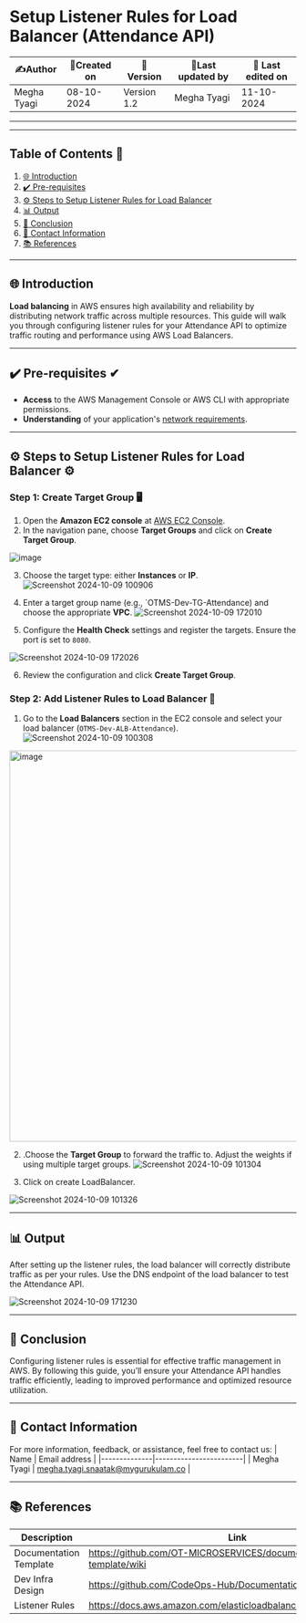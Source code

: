 # **Setup Listener Rules for Load Balancer (Attendance API)**


| ✍️Author      | 📅Created on  |📌 Version    | 📝Last updated by |📅 Last edited on |
|-------------|-------------|------------|-----------------|----------------|
| Megha Tyagi | 08-10-2024  | Version 1.2  | Megha Tyagi     | 11-10-2024     |

---
---

## **Table of Contents** 📑
1. [🌐 Introduction](#-introduction)
2. [✔️ Pre-requisites](#-pre-requisites)
3. [⚙️ Steps to Setup Listener Rules for Load Balancer](#-steps-to-setup-listener-rules-for-load-balancer)
4. [📊 Output](#-output)
5. [🎯 Conclusion](#-conclusion)
6. [📧 Contact Information](#-contact-information)
7. [📚 References](#-references)

---

## 🌐 Introduction 
**Load balancing** in AWS ensures high availability and reliability by distributing network traffic across multiple resources. This guide will walk you through configuring listener rules for your Attendance API to optimize traffic routing and performance using AWS Load Balancers.

---

## ✔️ Pre-requisites ✔
- **Access** to the AWS Management Console or AWS CLI with appropriate permissions.
- **Understanding** of your application's [network requirements](https://github.com/mygurukulam-p10/Documentation-P10-Snaatak/blob/main/Cloud%20Infra%20Design/Cloud%20Infra%20Design%2030K%20feet/Readme.md).

---

## ⚙️ Steps to Setup Listener Rules for Load Balancer ⚙️

### **Step 1: Create Target Group** 🖥️
1. Open the **Amazon EC2 console** at [AWS EC2 Console](https://console.aws.amazon.com/ec2/).
2. In the navigation pane, choose **Target Groups** and click on **Create Target Group**.

 ![image](https://github.com/user-attachments/assets/f95a951b-479b-40d0-ae5e-8e4d29a55f68)
  
3. Choose the target type: either **Instances** or **IP**.
![Screenshot 2024-10-09 100906](https://github.com/user-attachments/assets/ec4703e6-a285-44a4-ae90-ce894b9a8e0b)


4. Enter a target group name (e.g., `OTMS-Dev-TG-Attendance) and choose the appropriate **VPC**.
![Screenshot 2024-10-09 172010](https://github.com/user-attachments/assets/18190523-356a-428c-bab4-b24840d134f6)




  
5. Configure the **Health Check** settings and register the targets. Ensure the port is set to `8080`.

![Screenshot 2024-10-09 172026](https://github.com/user-attachments/assets/e5260f21-1000-46a3-878c-7254d08b423f)



6. Review the configuration and click **Create Target Group**.

### **Step 2: Add Listener Rules to Load Balancer** 🔄
1. Go to the **Load Balancers** section in the EC2 console and select your load balancer (`OTMS-Dev-ALB-Attendance`).
![Screenshot 2024-10-09 100308](https://github.com/user-attachments/assets/abf97acc-2882-4352-87f6-3a5d3dc0e958)

<img width="686" alt="image" src="https://github.com/user-attachments/assets/cd7a4b02-86e8-4075-b0a4-e7728285c930">


 
 2. .Choose the **Target Group** to forward the traffic to. Adjust the weights if using multiple target groups.
 ![Screenshot 2024-10-09 101304](https://github.com/user-attachments/assets/0dc3183e-1994-4d2b-83f9-061af19596d9)

   
3. Click on create LoadBalancer.

![Screenshot 2024-10-09 101326](https://github.com/user-attachments/assets/21c99bf4-82b2-4c0a-b933-c8ae5aa2e6fd)

---

## 📊 Output 
After setting up the listener rules, the load balancer will correctly distribute traffic as per your rules. Use the DNS endpoint of the load balancer to test the Attendance API.

![Screenshot 2024-10-09 171230](https://github.com/user-attachments/assets/70db2393-748f-4089-8a32-9970fa39c091)



---

## 🎯 Conclusion 
Configuring listener rules is essential for effective traffic management in AWS. By following this guide, you’ll ensure your Attendance API handles traffic efficiently, leading to improved performance and optimized resource utilization.

---


##  📧 Contact Information
For more information, feedback, or assistance, feel free to contact us:
| Name         | Email address          |
|--------------|------------------------|
| Megha Tyagi  | megha.tyagi.snaatak@mygurukulam.co  |

---

## 📚 References 

| Description               | Link                                                                 |
| --------------------------| -------------------------------------------------------------------- |
| Documentation Template     | https://github.com/OT-MICROSERVICES/documentation-template/wiki     |
| Dev Infra Design           | https://github.com/CodeOps-Hub/Documentation/blob/main/...          |
| Listener Rules             | https://docs.aws.amazon.com/elasticloadbalancing/latest/application |

